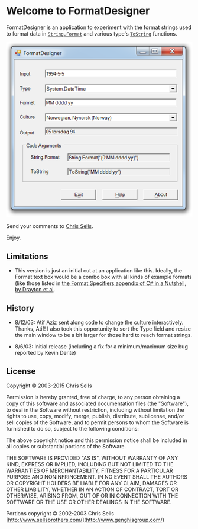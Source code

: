 # Welcome to FormatDesigner

FormatDesigner is an application to experiment with the format strings used to
format data in [`String.Format`](https://msdn.microsoft.com/en-us/library/system.string.format.aspx)
and various type's [`ToString`](https://msdn.microsoft.com/en-us/library/system.iformattable.tostring.aspx)
functions.

![formatd.JPG](formatd.png)

Send your comments to [Chris Sells](mailto:csells@sellsbrothers.com).

Enjoy.

## Limitations

* This version is just an initial cut at an application like this. Ideally, the
  Format text box would be a combo box with all kinds of example formats (like
  those listed in [the Format Specifiers appendix of C# in a Nutshell, by Drayton
  et al](http://www.oreilly.com/catalog/csharpnut/chapter/appb.pdf).

## History

* 8/12/03: Atif Aziz sent along code to change the culture interactively. Thanks,
  Atif! I also took this opportunity to sort the Type field and resize the main
  window to be a bit larger for those hard to reach format strings.

* 8/6/03: Initial release (including a fix for a minimum/maximum size bug
  reported by Kevin Dente)

## License

Copyright &copy; 2003-2015 Chris Sells

Permission is hereby granted, free of charge, to any person obtaining a copy
of this software and associated documentation files (the "Software"), to deal
in the Software without restriction, including without limitation the rights
to use, copy, modify, merge, publish, distribute, sublicense, and/or sell
copies of the Software, and to permit persons to whom the Software is
furnished to do so, subject to the following conditions:

The above copyright notice and this permission notice shall be included in
all copies or substantial portions of the Software.

THE SOFTWARE IS PROVIDED "AS IS", WITHOUT WARRANTY OF ANY KIND, EXPRESS OR
IMPLIED, INCLUDING BUT NOT LIMITED TO THE WARRANTIES OF MERCHANTABILITY,
FITNESS FOR A PARTICULAR PURPOSE AND NONINFRINGEMENT. IN NO EVENT SHALL THE
AUTHORS OR COPYRIGHT HOLDERS BE LIABLE FOR ANY CLAIM, DAMAGES OR OTHER
LIABILITY, WHETHER IN AN ACTION OF CONTRACT, TORT OR OTHERWISE, ARISING FROM,
OUT OF OR IN CONNECTION WITH THE SOFTWARE OR THE USE OR OTHER DEALINGS IN
THE SOFTWARE.

Portions copyright &copy; 2002-2003 Chris Sells [http://www.sellsbrothers.com/](http://www.genghisgroup.com/)